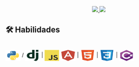 ##

<div align="center">
  <a href="https://github.com/joaolkbraga">
    <img height="180em" src="https://github-readme-stats.vercel.app/api?username=joaolkbraga&show_icons=true&theme=chartreuse-dark"/>
   </a>
  <a href="https://github.com/joaolkbraga1">
    <img height="180em" src="https://github-readme-stats.vercel.app/api/top-langs/?username=joaolkbraga&layout=compact&langs_count=7&theme=chartreuse-dark"/>
 </a>
</div>
  
 ## 🛠 Habilidades
 <div style="display: inline_block"><br>
  <img align="center" alt="Python" height="30" width="40" src="https://raw.githubusercontent.com/devicons/devicon/master/icons/python/python-original.svg">
  /
  <img align="center" alt="Django" height="30" width="40" src="https://raw.githubusercontent.com/devicons/devicon/master/icons/django/django-plain.svg">
  |
  <img align="center" alt="Js" height="30" width="40" src="https://raw.githubusercontent.com/devicons/devicon/master/icons/javascript/javascript-original.svg">
  <img align="center" alt="Js" height="30" width="40" src="https://raw.githubusercontent.com/devicons/devicon/master/icons/angularjs/angularjs-plain.svg">
  |
  <img align="center" alt="HTML" height="30" width="40" src="https://raw.githubusercontent.com/devicons/devicon/master/icons/html5/html5-original.svg">
  |
  <img align="center" alt="CSS" height="30" width="40" src="https://raw.githubusercontent.com/devicons/devicon/master/icons/css3/css3-original.svg">
  |
  <img align="center" alt="C#" height="30" width="40" src="https://raw.githubusercontent.com/devicons/devicon/master/icons/csharp/csharp-original.svg">
 </div>
  
 ##
<!--
**JoaoLKBraga/JoaoLKBraga** is a ✨ _special_ ✨ repository because its `README.md` (this file) appears on your GitHub profile.

Here are some ideas to get you started:

- 🔭 I’m currently working on ...
- 🌱 I’m currently learning ...
- 👯 I’m looking to collaborate on ...
- 🤔 I’m looking for help with ...
- 💬 Ask me about ...
- 📫 How to reach me: ...
- 😄 Pronouns: ...
- ⚡ Fun fact: ...
-->
